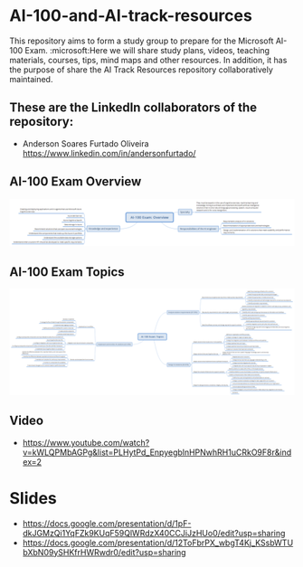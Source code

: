 # AI-100-and-AI-track-resources
This repository aims to form a study group to prepare for the Microsoft AI-100 Exam. :microsoft:Here we will share study plans, videos, teaching materials, courses, tips, mind maps and other resources. In addition, it has the purpose of share the AI Track Resources repository collaboratively maintained.

## These are the LinkedIn collaborators of the repository:
- Anderson Soares Furtado Oliveira https://www.linkedin.com/in/andersonfurtado/


## AI-100 Exam Overview

![Overview](AI100-Mindmaps/1_Overview.png)

## AI-100 Exam Topics

![Topics](AI100-Mindmaps/2_Topics.png)

## Video
- https://www.youtube.com/watch?v=kWLQPMbAGPg&list=PLHytPd_EnpyegblnHPNwhRH1uCRkO9F8r&index=2

# Slides
- https://docs.google.com/presentation/d/1pF-dkJGMzQi1YqFZk9KUqF59QlWRdzX40CCJiJzHUo0/edit?usp=sharing
- https://docs.google.com/presentation/d/12ToFbrPX_wbgT4Kj_KSsbWTUbXbN09ySHKfrHWRwdr0/edit?usp=sharing
